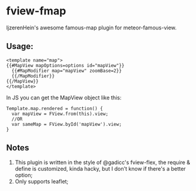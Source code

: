 # fview-fmap

IjzerenHein's awesome famous-map plugin for meteor-famous-view.

## Usage:

```
<template name="map">
{{#MapView mapOptions=options id="mapView"}}
  {{#MapModifier map="mapView" zoomBase=2}}
  {{/MapModifier}}
{{/MapView}}
</template>
```

In JS you can get the MapView object like this:
```
Template.map.rendered = function() {
  var mapView = FView.from(this).view;
  //OR
  var sameMap = FView.byId('mapView').view;
}
```

## Notes

  1. This plugin is written in the style of @gadicc's fview-flex, the require & define is customized, kinda hacky, but I don't know if there's a better option;
  2. Only supports leaflet;
